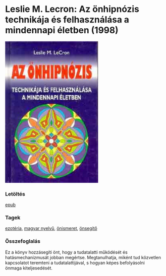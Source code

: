 # <a name="id_7">Leslie M. Lecron: Az önhipnózis technikája és felhasználása a mindennapi életben (1998)</a>
<img src="https://github.com/BercziSandor/calibre_lib/raw/main/libs/main/Leslie%20M.%20Lecron/Az%20onhipnozis%20technikaja%20es%20felhaszn%20%287%29/cover.jpg" alt="cover" width="300"/>

### Letöltés
[epub](https://github.com/BercziSandor/calibre_lib/raw/main/libs/main/Leslie%20M.%20Lecron/Az%20onhipnozis%20technikaja%20es%20felhaszn%20%287%29/Az%20onhipnozis%20technikaja%20es%20fel%20-%20Leslie%20M.%20Lecron.epub)

### Tagek
[ezotéria](https://github.com/berczisandor/calibre_lib/libs/main/_tags/ezot%c3%a9ria.md), [magyar nyelvű](https://github.com/berczisandor/calibre_lib/libs/main/_tags/magyar%20nyelv%c5%b1.md), [önismeret](https://github.com/berczisandor/calibre_lib/libs/main/_tags/%c3%b6nismeret.md), [önsegítő](https://github.com/berczisandor/calibre_lib/libs/main/_tags/%c3%b6nseg%c3%adt%c5%91.md)

### Összefoglalás
<p class="description">Ez a könyv hozzásegíti önt, hogy a tudatalatti működését és hatásmechanizmusát jobban megértse. Megtanulhatja, miként tud közvetlen kapcsolatot teremteni a tudatalattijával, s hogyan képes befolyásolni önmaga kiteljesedését.</p>


